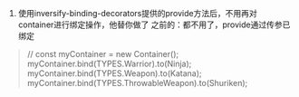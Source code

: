 1. 使用inversify-binding-decorators提供的provide方法后，不用再对container进行绑定操作，他替你做了
之前的：都不用了，provide通过传参已绑定

> // const myContainer = new Container();
> myContainer.bind<Warrior>(TYPES.Warrior).to(Ninja);
> myContainer.bind<Weapon>(TYPES.Weapon).to(Katana);
> myContainer.bind<ThrowableWeapon>(TYPES.ThrowableWeapon).to(Shuriken);